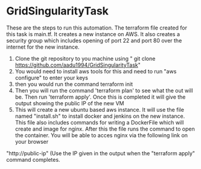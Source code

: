 # GridSingularityTask

These are the steps to run this automation. The terraform file created for this task is main.tf. It creates a new instance on AWS. It also creates a security group which includes
opening of port 22 and port 80 over the internet for the new instance.

1) Clone the git repository to you machine using " git clone https://github.com/aadu1994/GridSingularityTask"
2) You would need to install aws tools for this and need to run "aws configure" to enter your keys
3) then you would run the command terraform init
4) Then you will run the command 'terraform plan' to see what the out will be. Then run 'terraform apply'. Once this is completed it will give the output showing the public IP of the new VM
5) This will create a new ubuntu based aws instance. It will use the file named  "install.sh" to install docker and jenkins on the new instance. This file also includes commands for 
writing a DockerFile which will create and image for nginx. After this the file runs the command to open the container. You will be able to acces nginx  via the following link on your browser

"http://public-ip"    (Use the IP given in the output when the "terraform apply" command completes.
